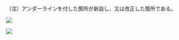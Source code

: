 （注）アンダーラインを付した箇所が新設し、又は改正した箇所である。

![](https://www.nta.go.jp/tmp/28c9d7c9-c149-48a5-ac48-0b10547e8c6a/images/48f23ab6a971920d9b250fc6402d7386c399c9dd3b76eb6691d80ea19145e07a.jpg)

![](https://www.nta.go.jp/tmp/28c9d7c9-c149-48a5-ac48-0b10547e8c6a/images/7190b20f72072e0f64856d6e1fe633a0270114335e8f9d9a38f704fb4496c52f.jpg)